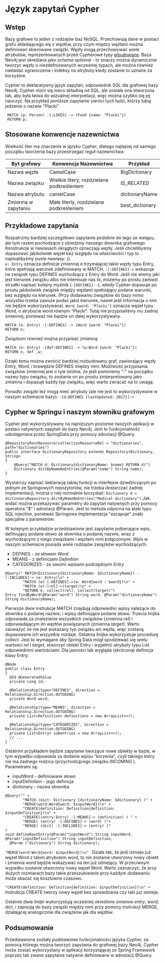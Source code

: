 # Język zapytań Cypher

## Wstęp
Bazy grafowe to jeden z rodzajów baz NoSQL. Przechowują dane w postaci grafu składającego się z węzłów, przy czym między węzłami można definiować skierowane związki. Węzły mogą przechowywać wiele atrybutów, reprezentowanych przed Cypherowe typy [wbudowane](https://neo4j.com/docs/cypher-manual/current/syntax/values/#property-types).
Baza Neo4j jest określana jako _schema optional_ -  to znaczy można dynamicznie tworzyć węzły o niezdefniowanych wcześniej typach, ale można również nakładać ograniczenia i indeksy na atrybuty kiedy zostanie to uznane za korzystne.

Cypher to deklaratywny język zapytań, odpowiednik SQL dla grafowej bazy Neo4j. Cypher różni się nieco składnią od SQL, ale została ona stworzona tak, aby była łatwa do wizualnej interpretacji, więc można szybko się jej nauczyć. Na przykład poniższe zapytanie zwróci tych ludzi, którzy lubią jedzenie o nazwie "Placki".
 
  ```
   MATCH (p: Person) -[:LIKES] -> (Food {name: "Placki"})  
   RETURN p;
   ```

## Stosowane konwencje nazewnictwa
Wielkość liter ma znaczenie w języku Cypher, dlatego najlepiej od samego początku tworzenia bazy przestrzegać reguł nazewnictwa:


| Byt grafowy  | Konwencja Nazewnictwa | Przykład
| ------------- | ------------- | ------------- |
| Nazwa węzła  | CamelCase |BigDictionary  |
| Nazwa związku  | Wielkie litery, rozdzielane podkreśleniem  |IS_RELATED
| Nazwa atrybutu | camelCase | dictionaryName |
| Zmienna w zapytaniu| Małe literly, rozdzielane podkreśleniem | best_dictionary |


## Przykładowe zapytania

Rozpatrzmy bardziej szczegółowo zapytanie podobne do tego ze wstępu, ale tym razem pochodzące z dziedziny naszego słownika grafowego.
Konstrukcje w nawiasach okrągłych oznaczają węzły. Jeśli chcielibyśmy dopasować jakikolwiek węzeł bez względu na właściwości i typ to napisalibyśmy puste nawiasy: ().  
`e: Entry` oznacza definicje zmiennej e trzymającej takie węzły typu Entry, które spełniają warunek zdefiniowany w MATCH.
`-[:DEFINES]->` wskazuje na związek typu DEFINES wychodzący z Entry do Word. Jeśli nie wiemy jaki jest kierunek związku albo nie interesuje nas to, możemy po prostu zamiast strzałki napisać kolejny myślnik   (`-[DEFINES]--`), wtedy Cypher dopasuje po prostu jakikolwiek związek między węzłami spełniający podane warunki, bez względu na kierunek. (Przy dodawaniu związków do bazy mimo wszystko trzeba zawsze podać jakiś kierunek, nawet jeśli informacja o nim nie będzie wykorzystywana).
`Word {word: "Placki"}` oznacza węzeł typu Word, o atrybucie word równym "Placki". Tutaj nie przypisaliśmy mu żadnej zmiennej, ponieważ nie będzie on dalej wykorzystywany.

    MATCH (e: Entry) -[:DEFINES] -> (Word {word: "Placki"})  
    RETURN e;

Związkom również można przypisać zmienną:

    MATCH (e: Entry) -[def:DEFINES] -> (w:Word {word: "Placki"})  
    RETURN e, def ,w;
Dzięki temu można zwrócić  bardziej rozbudowany graf, zawierający węzły Entry, Word, i krawędzie DEFINES między nimi. Możliwość przypisania związków zmiennej jest o tyle istotne, że jeśli pominiemy ":" na początku nazwy typu związku, to zostanie on po prostu zinterpretowany jako zmienna i dopasuje każdy typ związku, więc warto zwracać na to uwagę.

Ponadto związki też mogą mieć atrybuty (ale nie jest to wykorzystywane w naszym schemacie bazy): 
`-[d:DEFINES {lastUpdated: 2017}]-> `

## Cypher w Springu i naszym słowniku grafowym

Cypher jest wykorzystywany na najniższym poziomie naszych aplikacji w postaci natywnych zapytań do bazy Neo4j. Jest to funkcjonalność udostępniana przez SpringData przy pomocy adnotacji @Query.
```
@RepositoryRestResource(collectionResourceRel = "dictionaries", path="dictionaries")  
public interface DictionaryRepository extends Repository<Dictionary, String>  
{
	@Query("MATCH d: Dictionary{dictionaryName: $name} RETURN d)")  
	Dictionary dictByNameNoEntries(@Param("name") String name);
}
```
Wystarczy napisać deklarację takiej funkcji w interfejsie dziedziczącym po jednym ze Springowych repozytoriów, nie trzeba dostarczać żadnej implementacji, można z niej normalnie korzystać: 
`Dictionary d = dictionaryRepository.dictByNameNoEntries("Medical dictionary")`
Jak widać można przekazywać parametry do zapytań natywnych przy pomocy operatora "$" i adnotacji @Param. Jest to metoda odporna na ataki typu SQL injection, ponieważ Springowa implementacja "escapuje" znaki specjalne z parametrów.

W kolejnym przykładzie przedstawione jest zapytanie pobierające wpis, definiujący podane słowo ze słownika o podanej nazwie, wraz z wychodzącymi z niego związkami i węzłami nimi połączonymi. Wpis w naszym schemacie posiada wiele rodzajów związków wychodzących:  
 - DEFINES - ze słowem _Word_
 - MEANS - z definicjami _Definition_
 - CATEGORIZES - ze swoimi wpisami podrzędnymi _Entry_
```
@Query(" MATCH(Dictionary{dictionaryName: $dictionaryName}) -[:INCLUDES]-> (e: Entry)\n" +  
        "MATCH (e)-[:DEFINES]->(w: Word{word : $word})\n" +  
        "MATCH (e)-[rel]->(target)\n" +  
        "RETURN e, collect(rel), collect(target)")  
Entry findByWord(@Param("word") String word, @Param("dictionaryName") String dictionaryName);
```
Pierwsze dwie instrukcje MATCH znajdują odpowiedno wpisy należące do słownika o podanej nazwie, i wpisy definiujące podane słowo.
Trzecia linijka odpowiada za znalezienie wszystkich związków (zmienna _rel_) i odpowiadającym im węzłów powiązanych (zmienna _target_). Warto zauważyć że nie jest wskazany typ związku ani węzła, więc zostaną dopasowane ich wszystkie rozdaje.
Ostatnia linijka wykorzystuje procedurę _collect_. Jest to wymagane aby Spring Data mógł spodziewać się wielu wartości _rel_ i _target_, stworzyć obiekt Entry i wypełnić atrybuty typu List odpowiednimi wartościami. Dla jasności tak wygląda (skrócona) definicja klasy Entry:
```
@Node  
public class Entry  
{  
  @Id @GeneratedValue  
  private Long id;  
  
  @Relationship(type="DEFINES", direction = Relationship.Direction.OUTGOING)  
  private Word word;  
  
  @Relationship(type="MEANS", direction = Relationship.Direction.OUTGOING)  
  private List<Definition> definitions = new ArrayList<>();  
  
  @Relationship(type="CATEGORIZES", direction = Relationship.Direction.OUTGOING)  
  private List<Entry> subentries = new ArrayList<>();
  // ...
}
```
Ostatnim przykładem będzie zapytanie tworzące nowe obiekty w bazie, w tym wypadku odpowiada za dodanie wpisu "korzenia", czyli takiego który nie ma żadnego rodzica (przychodzącego związku _INCOMING_ ).
Parametrami są: 
 - inputWord - definiowane słowo
 - inputDefinition - jego definicja
 - dictionary - nazwa słownika
```
@Query("" +  
        "MATCH (dict: Dictionary {dictionaryName: $dictionary} )" +  
        "MERGE(word:Word{word: $inputWord})\n" +  
        "CREATE(definition: Definition{definition: $inputDefinition})\n" +  
        "CREATE((entry:Entry) -[:MEANS]-> (definition) ) " +  
        "MERGE( (entry) -[:DEFINES]-> (word) )"+  
        "MERGE( (dict) -[:INCLUDES]-> (entry) )"  
)  
void defineRootEntry(@Param("inputWord") String inputWord, @Param("inputDefinition") String inputDefinition,  
  @Param ("dictionary") String dictionary);
```
` "MERGE(word:Word{word: $inputWord})\n"  `
Działa tak, że jeśli istnieje już węzeł Word z takim atrybutem word, to nie zostanie utworzony nowy obiekt i zmienna _word_ będzie wskazywać na ten już istniejący. W przeciwnym wypadku zostanie utworzony nowy węzeł Word. Warto zaznaczyć, że przy dużych rozmiarach bazy takie przeszukiwanie przy każdym dodawaniu może okazać się kosztowne czasowo.

`"CREATE(definition: Definition{definition: $inputDefinition})\n" + `
Instrukcja CREATE tworzy nowy węzeł bez sprawdzania czy taki już istnieje.

Ostatnie dwie linijki wykorzystują wcześniej określone zmienne _entry_, _word_, _dict_, i zapisują do bazy związki między nimi przy pomocy instrukcji MERGE, działającej analogicznie dla związków jak dla węzłów.

## Podsumowanie
Przedstawione zostały podstawowe funkcjonalności języka Cypher, za pomocą którego można tworzyć zapytania do grafowej bazy Neo4j. Cypher może zostać wykorzystany w aplikacji korzystającej ze Spring Framework poprzez tak zwane zapytanie natywne definiowane w adnotacji @Query.
